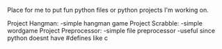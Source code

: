 Place for me to put fun python files or python projects I'm working on.

Project Hangman:
  -simple hangman game
Project Scrabble:
  -simple wordgame
Project Preprocessor:
  -simple file preprocessor
  -useful since python doesnt have #defines like c

